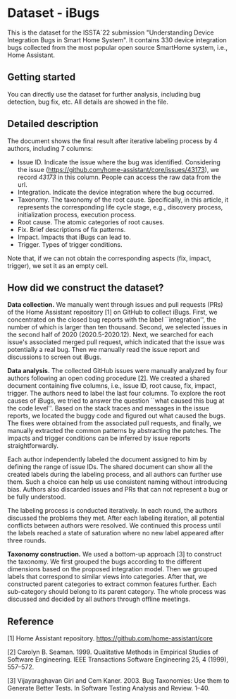 # Dataset - iBugs

This is the dataset for the ISSTA`22 submission "Understanding Device
Integration Bugs in Smart Home System". It contains 330 device
integration bugs collected from the most popular open source SmartHome
system, i.e., Home Assistant. 

## Getting started 
You can directly use the dataset for further analysis, including bug
detection, bug fix, etc. All details are showed in the file.

## Detailed description
The document shows the final result after iterative labeling process
by 4 authors, including 7 columns:
- Issue ID. Indicate the issue where the bug was identified.
  Considering the issue
  (https://github.com/home-assistant/core/issues/43173), we record
  *43173* in this column. People can access the raw data from the url.
- Integration. Indicate the device integration where the bug occurred. 
- Taxonomy. The taxonomy of the root cause. Specifically, in this
  article, it represents the corresponding life cycle stage, e.g.,
  discovery process, initialization process, execution process.
- Root cause. The atomic categories of root causes. 
- Fix. Brief descriptions of fix patterns.
- Impact. Impacts that iBugs can lead to.
- Trigger. Types of trigger conditions.

Note that, if we can not obtain the corresponding aspects (fix,
impact, trigger), we set it as an empty cell.


## How did we construct the dataset?
**Data collection.** We manually went through issues and pull requests
(PRs) of the Home Assistant repository [1] on GitHub to collect iBugs.
First, we concentrated on the closed bug reports with the label
``integration'', the number of which is larger than ten thousand.
Second, we selected issues in the second half of 2020
(2020.5-2020.12). Next, we searched for each issue's associated merged
pull request, which indicated that the issue was potentially a real
bug. Then we manually read the issue report and discussions to screen
out iBugs. 

**Data analysis.** The collected GitHub issues were manually analyzed
by four authors following an open coding procedure [2]. We created a
shared document containing five columns, i.e., issue ID, root cause,
fix, impact, trigger. The authors need to label the last four columns.
To explore the root causes of iBugs, we tried to answer the question
``what caused this bug at the code level''. Based on the stack traces
and messages in the issue reports, we located the buggy code and
figured out what caused the bugs. The fixes were obtained from the
associated pull requests, and finally, we manually extracted the
common patterns by abstracting the patches. The impacts and trigger
conditions can be inferred by issue reports straightforwardly. 

Each author independently labeled the document assigned to him by
defining the range of issue IDs. The shared document can show all the
created labels during the labeling process, and all authors can
further use them. Such a choice can help us use consistent naming
without introducing bias. Authors also discarded issues and PRs that
can not represent a bug or be fully understood. 

The labeling process is conducted iteratively. In each round, the
authors discussed the problems they met. After each labeling
iteration, all potential conflicts between authors were resolved. We
continued this process until the labels reached a state of saturation
where no new label appeared after three rounds. 

**Taxonomy construction.** We used a bottom-up approach [3] to
construct the taxonomy. We first grouped the bugs according to the
different dimensions based on the proposed integration model. Then we
grouped labels that correspond to similar views into categories. After
that, we constructed parent categories to extract common features
further. Each sub-category should belong to its parent category. The
whole process was discussed and decided by all authors through offline
meetings. 


## Reference
[1] Home Assistant repository. https://github.com/home-assistant/core

[2] Carolyn B. Seaman. 1999. Qualitative Methods in Empirical Studies
of Software Engineering. IEEE Transactions Software Engineering 25, 4
(1999), 557–572.

[3] Vijayaraghavan Giri and Cem Kaner. 2003. Bug Taxonomies: Use them
to Generate Better Tests. In Software Testing Analysis and Review.
1–40.

